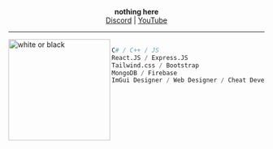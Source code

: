 
<p align='center'>
  <b>nothing here</b><br>
  <a href="https://discord.gg/7nw6zh9dQV">Discord</a> |
  <a href="https://www.youtube.com/@faelcanalha">YouTube</a>

----
<img src="https://cdn.discordapp.com/attachments/929899386698334208/1138172161245315102/Sem_Titulo-2.png" align="left" alt="white or black" width="200" height="auto">

```py
 
C# / C++ / JS
React.JS / Express.JS
Tailwind.css / Bootstrap
MongoDB / Firebase
ImGui Designer / Web Designer / Cheat Developer
 
```
